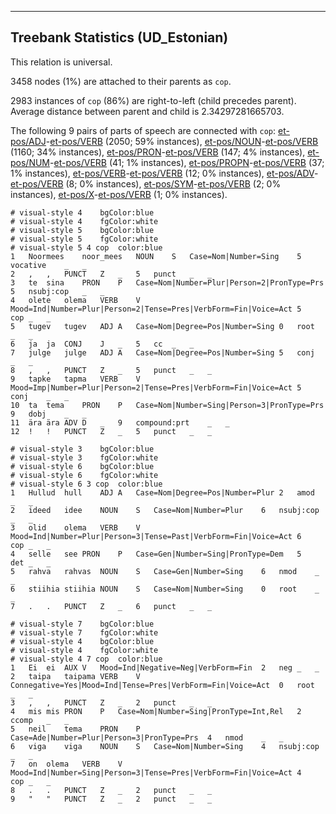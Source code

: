 

--------------------------------------------------------------------------------

## Treebank Statistics (UD_Estonian)

This relation is universal.

3458 nodes (1%) are attached to their parents as `cop`.

2983 instances of `cop` (86%) are right-to-left (child precedes parent).
Average distance between parent and child is 2.34297281665703.

The following 9 pairs of parts of speech are connected with `cop`: [et-pos/ADJ]()-[et-pos/VERB]() (2050; 59% instances), [et-pos/NOUN]()-[et-pos/VERB]() (1160; 34% instances), [et-pos/PRON]()-[et-pos/VERB]() (147; 4% instances), [et-pos/NUM]()-[et-pos/VERB]() (41; 1% instances), [et-pos/PROPN]()-[et-pos/VERB]() (37; 1% instances), [et-pos/VERB]()-[et-pos/VERB]() (12; 0% instances), [et-pos/ADV]()-[et-pos/VERB]() (8; 0% instances), [et-pos/SYM]()-[et-pos/VERB]() (2; 0% instances), [et-pos/X]()-[et-pos/VERB]() (1; 0% instances).


~~~ conllu
# visual-style 4	bgColor:blue
# visual-style 4	fgColor:white
# visual-style 5	bgColor:blue
# visual-style 5	fgColor:white
# visual-style 5 4 cop	color:blue
1	Noormees	noor_mees	NOUN	S	Case=Nom|Number=Sing	5	vocative	_	_
2	,	,	PUNCT	Z	_	5	punct	_	_
3	te	sina	PRON	P	Case=Nom|Number=Plur|Person=2|PronType=Prs	5	nsubj:cop	_	_
4	olete	olema	VERB	V	Mood=Ind|Number=Plur|Person=2|Tense=Pres|VerbForm=Fin|Voice=Act	5	cop	_	_
5	tugev	tugev	ADJ	A	Case=Nom|Degree=Pos|Number=Sing	0	root	_	_
6	ja	ja	CONJ	J	_	5	cc	_	_
7	julge	julge	ADJ	A	Case=Nom|Degree=Pos|Number=Sing	5	conj	_	_
8	,	,	PUNCT	Z	_	5	punct	_	_
9	tapke	tapma	VERB	V	Mood=Imp|Number=Plur|Person=2|Tense=Pres|VerbForm=Fin|Voice=Act	5	conj	_	_
10	ta	tema	PRON	P	Case=Nom|Number=Sing|Person=3|PronType=Prs	9	dobj	_	_
11	ära	ära	ADV	D	_	9	compound:prt	_	_
12	!	!	PUNCT	Z	_	5	punct	_	_

~~~


~~~ conllu
# visual-style 3	bgColor:blue
# visual-style 3	fgColor:white
# visual-style 6	bgColor:blue
# visual-style 6	fgColor:white
# visual-style 6 3 cop	color:blue
1	Hullud	hull	ADJ	A	Case=Nom|Degree=Pos|Number=Plur	2	amod	_	_
2	ideed	idee	NOUN	S	Case=Nom|Number=Plur	6	nsubj:cop	_	_
3	olid	olema	VERB	V	Mood=Ind|Number=Plur|Person=3|Tense=Past|VerbForm=Fin|Voice=Act	6	cop	_	_
4	selle	see	PRON	P	Case=Gen|Number=Sing|PronType=Dem	5	det	_	_
5	rahva	rahvas	NOUN	S	Case=Gen|Number=Sing	6	nmod	_	_
6	stiihia	stiihia	NOUN	S	Case=Nom|Number=Sing	0	root	_	_
7	.	.	PUNCT	Z	_	6	punct	_	_

~~~


~~~ conllu
# visual-style 7	bgColor:blue
# visual-style 7	fgColor:white
# visual-style 4	bgColor:blue
# visual-style 4	fgColor:white
# visual-style 4 7 cop	color:blue
1	Ei	ei	AUX	V	Mood=Ind|Negative=Neg|VerbForm=Fin	2	neg	_	_
2	taipa	taipama	VERB	V	Connegative=Yes|Mood=Ind|Tense=Pres|VerbForm=Fin|Voice=Act	0	root	_	_
3	,	,	PUNCT	Z	_	2	punct	_	_
4	mis	mis	PRON	P	Case=Nom|Number=Sing|PronType=Int,Rel	2	ccomp	_	_
5	neil	tema	PRON	P	Case=Ade|Number=Plur|Person=3|PronType=Prs	4	nmod	_	_
6	viga	viga	NOUN	S	Case=Nom|Number=Sing	4	nsubj:cop	_	_
7	on	olema	VERB	V	Mood=Ind|Number=Sing|Person=3|Tense=Pres|VerbForm=Fin|Voice=Act	4	cop	_	_
8	.	.	PUNCT	Z	_	2	punct	_	_
9	"	"	PUNCT	Z	_	2	punct	_	_

~~~


